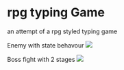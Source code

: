 # rpg typing Game
 an attempt of a rpg styled typing game
 
 Enemy with state behavour
 ![](https://github.com/DrinkingWater64/Shapes-Great-War/blob/main/gifs/enemy.gif)
 
 
 Boss fight with 2 stages
![](https://github.com/DrinkingWater64/Shapes-Great-War/blob/main/gifs/boss%20fight2.gif)
